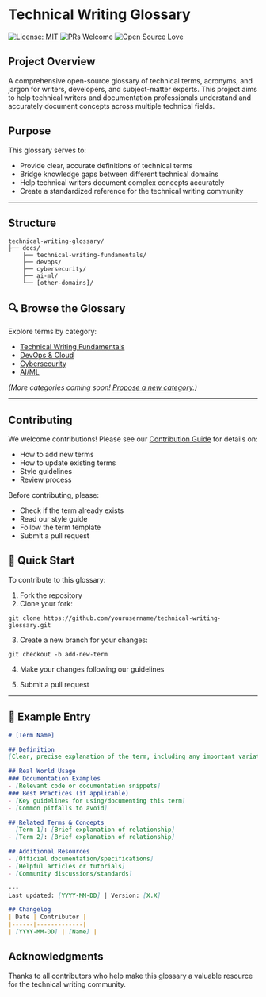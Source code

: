 # Technical Writing Glossary

[![License: MIT](https://img.shields.io/badge/License-MIT-yellow.svg)](LICENSE) [![PRs Welcome](https://img.shields.io/badge/PRs-Welcome!-8A2BE2)](CONTRIBUTING.md) [![Open Source Love](https://img.shields.io/badge/Open%20Source-%E2%9D%A4-red)](https://github.com/{USERNAME}/{REPO})

## Project Overview

A comprehensive open-source glossary of technical terms, acronyms, and jargon for writers, developers, and subject-matter experts. This project aims to help technical writers and documentation professionals understand and accurately document concepts across multiple technical fields.

## Purpose

This glossary serves to:

- Provide clear, accurate definitions of technical terms
- Bridge knowledge gaps between different technical domains
- Help technical writers document complex concepts accurately
- Create a standardized reference for the technical writing community

---

## Structure

```
technical-writing-glossary/
├── docs/
    ├── technical-writing-fundamentals/
    ├── devops/
    ├── cybersecurity/
    ├── ai-ml/
    └── [other-domains]/

```

## 🔍 Browse the Glossary

Explore terms by category:  
- [Technical Writing Fundamentals](/docs/Technical-writing-fundamentals/README.md)  
- [DevOps & Cloud](./terms/devops.md)  
- [Cybersecurity](./terms/cybersecurity.md)  
- [AI/ML](./terms/general.md)  

*(More categories coming soon! [Propose a new category](https://github.com/your-repo/issues).)*

---

## Contributing

We welcome contributions! Please see our [Contribution Guide](CONTRIBUTING.md) for details on:

- How to add new terms
- How to update existing terms
- Style guidelines
- Review process

Before contributing, please:

- Check if the term already exists
- Read our style guide
- Follow the term template
- Submit a pull request


## 🚀 Quick Start

To contribute to this glossary:

1. Fork the repository
2. Clone your fork:

```
git clone https://github.com/yourusername/technical-writing-glossary.git
```

3. Create a new branch for your changes:

```
git checkout -b add-new-term
```

4. Make your changes following our guidelines
   
5. Submit a pull request
   
---

## 📝 Example Entry

```markdown
# [Term Name]

## Definition
[Clear, precise explanation of the term, including any important variations or industry-specific meanings]

## Real World Usage
### Documentation Examples
- [Relevant code or documentation snippets]
### Best Practices (if applicable)
- [Key guidelines for using/documenting this term]
- [Common pitfalls to avoid]

## Related Terms & Concepts
- [Term 1]: [Brief explanation of relationship]
- [Term 2]: [Brief explanation of relationship]

## Additional Resources
- [Official documentation/specifications]
- [Helpful articles or tutorials]
- [Community discussions/standards]

---
Last updated: [YYYY-MM-DD] | Version: [X.X]

## Changelog
| Date | Contributor |
|------|-------------|
| [YYYY-MM-DD] | [Name] | 
```

## Acknowledgments

Thanks to all contributors who help make this glossary a valuable resource for the technical writing community.

